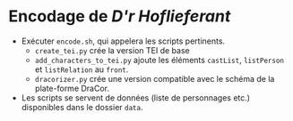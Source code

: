 # Encodage de *D'r Hoflieferant*

- Exécuter `encode.sh`, qui appelera les scripts pertinents.
  - `create_tei.py` crée la version TEI de base
  - `add_characters_to_tei.py` ajoute les éléments `castList`, `listPerson` et `listRelation` au `front`.
  - `dracorizer.py` crée une version compatible avec le schéma de la plate-forme DraCor.
- Les scripts se servent de données (liste de personnages etc.) disponibles dans le dossier `data`.
